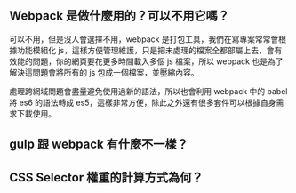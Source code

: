 ## Webpack 是做什麼用的？可以不用它嗎？

可以不用，但是沒人會選擇不用，webpack 是打包工具，我們在寫專案常常會根據功能模組化 js，這樣方便管理維護，只是把未處理的檔案全都部屬上去，會有效能的問題，你的網頁要花更多時間載入多個 js 檔案，所以 webpack 也是為了解決這問題會將所有的 js 包成一個檔案，並壓縮內容。

處理跨網域問題會盡量避免使用過新的語法，所以也會利用 webpack 中的 babel 將 es6 的語法轉成 es5，這樣非常方便，除此之外還有很多套件可以根據自身需求下載使用。

## gulp 跟 webpack 有什麼不一樣？


## CSS Selector 權重的計算方式為何？

